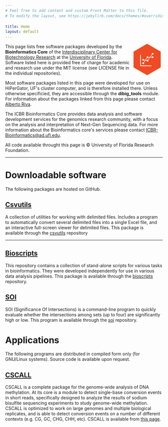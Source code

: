 ```yaml
---
# Feel free to add content and custom Front Matter to this file.
# To modify the layout, see https://jekyllrb.com/docs/themes/#overriding-theme-defaults

title: Home
layout: default
---
```


<img style="float: right" src="img/BI-logo-small.png" width="100px"> This page lists free software packages developed by the **Bioinformatics Core** of the [Interdisciplinary Center for Biotechnology Research](http://biotech.ufl.edu) at the [University of Florida](http://ufl.edu).  Software listed here is provided free of charge for academic and research use under the MIT license (see LICENSE file in the individual repositories). 

Most software packages listed in this page were developed for use on HiPerGator, UF's cluster computer, and is therefore installed there. Unless otherwise specificied, they are accessible through the **dibig_tools** module. For information about the packages linked from this page please contact [Alberto Riva](mailto:ariva@ufl.edu). 

The ICBR Bioinformatics Core provides data analysis and software development services for the genomics research community, with a focus on the analysis and interpretation of Next-Gen Sequencing data. For more information about the Bioinformatics core's services please contact [ICBR-Bioinformatics@ad.ufl.edu](mailto:ICBR-Bioinformatics@ad.ufl.edu).

All code available throught this page is © University of Florida Research Foundation.

---

# Downloadable software
The following packages are hosted on GitHub.

## [Csvutils](https://github.com/uf-icbr-bioinformatics/csvutils)
A collection of utilities for working with delimited files. Includes a program to automatically convert several delimited files into a single Excel file, and an interactive full-screen viewer for delimited files. This package is available through the [csvutils](https://github.com/uf-icbr-bioinformatics/csvutils) repository

---
## [Bioscripts](https://github.com/uf-icbr-bioinformatics/bioscripts)
This repository contains a collection of stand-alone scripts for various tasks in bioinformatics. They were developed independently for use in various data analysis pipelines. This package is available through the [bioscripts](https://github.com/uf-icbr-bioinformatics/bioscripts) repository.

## [SOI](https://github.com/uf-icbr-bioinformatics/soi)
SOI (Significance Of Intersections) is a command-line program to quickly evaluate whether the intersections among sets (up to four) are significantly high or low. This program is available through the [soi](https://github.com/uf-icbr-bioinformatics/soi) repository.

# Applications
The following programs are distributed in compiled form only (for GNU/Linux systems). Source code is available upon request.

## [CSCALL](http://compbio.ufl.edu/resources/software/cscall/)
CSCALL is a complete package for the genome-wide analysis of DNA methylation.  At its core is a module to detect single-base conversion events in short reads, specifically designed to analyze the results of sodium bisulfite sequencing experiments to study genome-wide methylation. CSCALL is optimized to work on large genomes and multiple biological replicates, and is able to detect conversion events on a number of different contexts (e.g. CG, GC, CHG, CHH, etc). CSCALL is available from [this page](http://compbio.ufl.edu/resources/software/cscall/).
